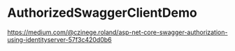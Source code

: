 # AuthorizedSwaggerClientDemo
https://medium.com/@czinege.roland/asp-net-core-swagger-authorization-using-identityserver-57f3c420d0b6
